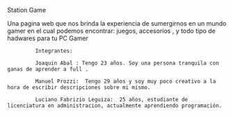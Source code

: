 Station Game 

Una pagina web que nos brinda la experiencia de sumergirnos en un mundo gamer en el cual podemos encontrar: juegos, accesorios , y todo tipo de hadwares para tu PC Gamer


             Integrantes: 
              
             Joaquin Abal : Tengo 23 años. Soy una persona tranquila con ganas de aprender a full .
             
             Manuel Prozzi:  Tengo 29 años y soy muy poco creativo a la hora de escribir descripciones sobre mi mismo.        

             Luciano Fabrizio Leguiza:  25 años, estudiante de licenciatura en administracion, actualmente aprendiendo programación.